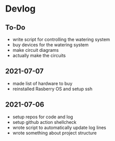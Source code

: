 # Devlog

## To-Do

- write script for controlling the watering system
- buy devices for the watering system
- make circuit diagrams
- actually make the circuits

## 2021-07-07

- made list of hardware to buy
- reinstalled Rasberry OS and setup ssh

## 2021-07-06

- setup repos for code and log
- setup github action shellcheck
- wrote script to automatically update log lines
- wrote something about project structure
